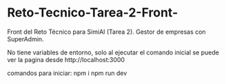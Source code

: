 # Reto-Tecnico-Tarea-2-Front-
Front del Reto Técnico para SimiAI (Tarea 2). Gestor de empresas con SuperAdmin.

No tiene variables de entorno, solo al ejecutar el comando inicial se puede ver la pagina desde http://localhost:3000

comandos para iniciar: 
npm i
npm run dev
